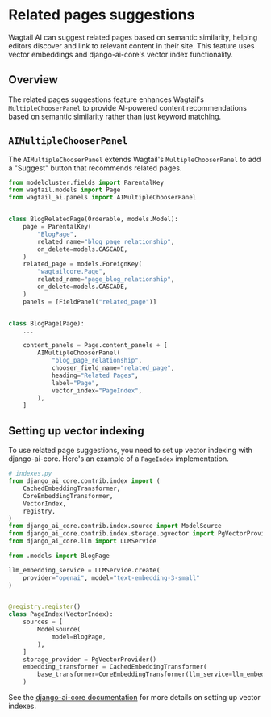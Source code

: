 # Related pages suggestions

Wagtail AI can suggest related pages based on semantic similarity, helping editors discover and link to relevant content in their site. This feature uses vector embeddings and django-ai-core's vector index functionality.

## Overview

The related pages suggestions feature enhances Wagtail's `MultipleChooserPanel` to provide AI-powered content recommendations based on semantic similarity rather than just keyword matching.

## `AIMultipleChooserPanel`

The `AIMultipleChooserPanel` extends Wagtail's `MultipleChooserPanel` to add a "Suggest" button that recommends related pages.


```python
from modelcluster.fields import ParentalKey
from wagtail.models import Page
from wagtail_ai.panels import AIMultipleChooserPanel


class BlogRelatedPage(Orderable, models.Model):
    page = ParentalKey(
        "BlogPage",
        related_name="blog_page_relationship",
        on_delete=models.CASCADE,
    )
    related_page = models.ForeignKey(
        "wagtailcore.Page",
        related_name="page_blog_relationship",
        on_delete=models.CASCADE,
    )
    panels = [FieldPanel("related_page")]


class BlogPage(Page):
    ...

    content_panels = Page.content_panels + [
        AIMultipleChooserPanel(
            "blog_page_relationship",
            chooser_field_name="related_page",
            heading="Related Pages",
            label="Page",
            vector_index="PageIndex",
        ),
    ]
```

## Setting up vector indexing

To use related page suggestions, you need to set up vector indexing with django-ai-core. Here's an example of a `PageIndex` implementation.

```python
# indexes.py
from django_ai_core.contrib.index import (
    CachedEmbeddingTransformer,
    CoreEmbeddingTransformer,
    VectorIndex,
    registry,
)
from django_ai_core.contrib.index.source import ModelSource
from django_ai_core.contrib.index.storage.pgvector import PgVectorProvider
from django_ai_core.llm import LLMService

from .models import BlogPage

llm_embedding_service = LLMService.create(
    provider="openai", model="text-embedding-3-small"
)


@registry.register()
class PageIndex(VectorIndex):
    sources = [
        ModelSource(
            model=BlogPage,
        ),
    ]
    storage_provider = PgVectorProvider()
    embedding_transformer = CachedEmbeddingTransformer(
        base_transformer=CoreEmbeddingTransformer(llm_service=llm_embedding_service),
    )
```

See the [django-ai-core documentation](https://django-ai-core.readthedocs.io) for more details on setting up vector indexes.
